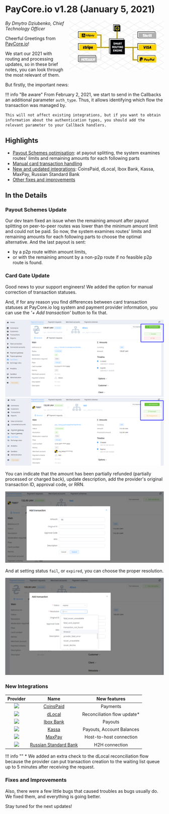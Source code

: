 # **PayCore.io v1.28 (January 5, 2021)**

<img src="/release-notes/images/v1.28/paycore_illustration_newstyle.jpg" alt="PayCore" style="width: 300px; float: right; padding-left: 10px;">

*By Dmytro Dziubenko, Chief Technology Officer*

Cheerful Greetings from [PayCore.io](https://paycore.io/)!

We start our 2021 with routing and processing updates, so in these brief notes, you can look through the most relevant of them.

But firstly, the important news:

!!! info "Be aware"
    From February 2, 2021, we start to send in the Callbacks an additional parameter `auth_type`. Thus, it allows identifying which flow the transaction was managed by.

    This will not affect existing integrations, but if you want to obtain information about the authentication types, you should add the relevant parameter to your Callback handlers.

## Highlights

* [Payout Schemes optimisation](#payout-schemes-update): at payout splitting, the system examines routes' limits and remaining amounts for each following parts
* [Manual card transaction handling](#card-gate-update)
* [New and updated integrations](#new-integrations): CoinsPaid, dLocal, Ibox Bank, Kassa, MaxPay, Russian Standard Bank
* [Other fixes and improvements](#fixes-and-improvements)

## In the Details

### Payout Schemes Update

Our dev team fixed an issue when the remaining amount after payout splitting on peer-to-peer routes was lower than the minimum amount limit and could not be paid. So now, the system examines routes' limits and remaining amounts for each following parts to choose the optimal alternative. And the last payout is sent:

* by a p2p route within amount limits,
* or with the remaining amount by a non-p2p route if no feasible p2p route is found.

### Card Gate Update

Good news to your support engineers! We added the option for manual correction of transaction statuses.

And, if for any reason you find differences between card transaction statuses at PayCore.io log system and payment provider information, you can use the *'+ Add transaction'* button to fix that.

![Transaction: Created](images/v1.28/add-transaction-status2.png)
![Transaction: Processed](images/v1.28/add-transaction-status.png)

You can indicate that the amount has been partially refunded (partially processed or charged back), update description, add the provider's original transaction ID, approval code, or RRN.

![Add refund amount](images/v1.28/add-transaction-refund.png)

And at setting status `fail`, or `expired`, you can choose the proper resolution.

![Add fail status](images/v1.28/add-transaction-fail.png)

### New Integrations

| Provider | Name  | New features |
|:-:|:-:|:-:|
| <img src="https://static.openfintech.io/payment_providers/coinspaid/logo.svg?w=70" width="70px">  | [CoinsPaid](/connectors/coinspaid/) | Payments  |
| <img src="https://static.openfintech.io/payment_providers/dlocal/logo.svg?w=70" width="70px"> | [dLocal](dlocal/) | Reconciliation flow update\* |
| <img src="https://static.openfintech.io/payment_providers/iboxbank/logo.png?w=50" width="50px">  | [Ibox Bank](/connectors/iboxbank/) | Payouts |
| <img src="https://static.openfintech.io/payment_providers/kassa/logo.svg?w=70" width="70px">  | [Kassa](/connectors/kassa/) | Payouts, Account Balances  |
| <img src="https://static.openfintech.io/payment_providers/maxpay/logo.svg?w=90" width="90px">  | [MaxPay](/connectors/maxpay/) | Host-to-host connection  |
| <img src="https://static.openfintech.io/payment_providers/russianstandardbank/logo.png?w=80" width="80px">  | [Russian Standard Bank](russianstandardbank/) | H2H connection |

!!! info ""
    \* We added an extra check to the dLocal reconciliation flow because the provider can put transaction creation to the waiting list queue up to 5 minutes after receiving the request.

### Fixes and Improvements

Also, there were a few little bugs that caused troubles as bugs usually do. We fixed them, and everything is going better.

Stay tuned for the next updates!
